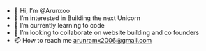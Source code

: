 - 👋 Hi, I’m @Arunxoo
- 👀 I’m interested in  Building the next Unicorn
- 🌱 I’m currently learning to code
- 💞️ I’m looking to collaborate on website building and co founders
- 📫 How to reach me arunramx2006@gmail.com

<!---
Arunxoo/Arunxoo is a ✨ special ✨ repository because its `README.md` (this file) appears on your GitHub profile.
You can click the Preview link to take a look at your changes.
--->
